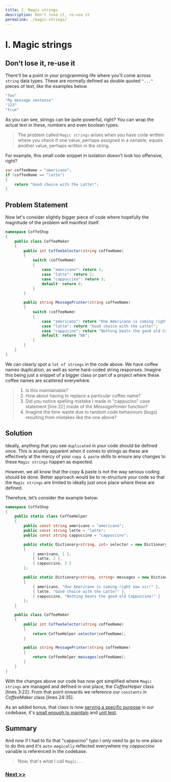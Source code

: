 ```yaml
---
title: I. Magic strings
description: Don't lose it, re-use it
permalink: ./magic-strings/
---
```


# I. Magic strings

## Don't lose it, re-use it

There'll be a point in your programming life where you'll come across `string` data types. These are normally defined as double quoted `"..."` pieces of text, like the examples below.

```csharp
"foo"
"My message sentence"
"123"
"true"
```

As you can see, strings can be quite powerful, right? You can wrap the actual text in these, numbers and even boolean types.

> The problem called `Magic strings` arises when you have code written where you check if one value, perhaps assigned in a variable, equals another value, perhaps written in the string.

For example, this small code snippet in isolation doesn't look too offensive, right?

```csharp
var coffeeName = "americano";
if (coffeeName == "latte")
{
    return "Good choice with the Latte!";
}
```

## Problem Statement

Now let's consider slightly bigger piece of code where hopefully the magnitude of the problem will manifest itself.


```csharp
namespace CoffeShop
{
    public class CoffeeMaker
    {
        public int CoffeeSelector(string coffeeName)
        {
            switch (coffeeName)
            {
                case "americano": return 1;
                case "latte": return 2;
                case "cappuccino": return 3;
                default: return 0;
            }
        }

        public string MessagePrinter(string coffeeName)
        {
            switch (coffeeName)
            {
                case "americano": return "One Americano is coming right now sir!";
                case "latte": return "Good choice with the Latte!";
                case "cappucino": return "Nothing beats the good old Cappuccino!";
                default: return "NA";
            }
        }
    }
}
```

We can clearly spot a `lot of strings` in the code above. We have coffee names duplication, as well as some hard-coded string responses. Imagine this being just a snippet of a bigger class or part of a project where these coffee names are scattered everywhere.

> 1. Is this maintainable?
> 2. How about having to replace a particular coffee name?
> 3. Did you notice spelling mistake I made in "cappucino" case statement [line 22] inside of the *MessagePrinter* function?
> 4. Imagine the time waste due to random code behaviours (bugs) resulting from mistakes like the one above?

## Solution

Ideally, anything that you see `duplicated` in your code should be defined once. This is acutely apparent when it comes to strings as these are effectively at the mercy of your `copy & paste` skills to ensure any changes to these `Magic strings` happen as expected.

However, we all know that the copy & paste is not the way serious coding should be done. Better approach would be to re-structure your code so that the `Magic strings` are limited to ideally just once place where these are defined. 

Therefore, let’s consider the example below.

```csharp
namespace CoffeShop
{
    public static class CoffeeHelper
    {
        public const string americano = "americano";
        public const string latte = "latte";
        public const string cappuccino = "cappuccino";

        public static Dictionary<string, int> selector = new Dictionary<string, int>()
        {
            { americano, 1 },
            { latte, 2 },
            { cappuccino, 3 }
        };

        public static Dictionary<string, string> messages = new Dictionary<string, string>()
        {
            { americano, "One Americano is coming right now sir!" },
            { latte, "Good choice with the Latte!" },
            { cappuccino, "Nothing beats the good old Cappuccino!" }
        };
    }

    public class CoffeeMaker
    {
        public int CoffeeSelector(string coffeeName)
        {
            return CoffeeHelper.selector[coffeeName];
        }

        public string MessagePrinter(string coffeeName)
        {
            return CoffeeHelper.messages[coffeeName];
        }
    }
}
```

With the changes above our code has now got simplified where `Magic strings` are managed and defined in one place, the *CoffeeHelper* class [lines 3:22]. From that point onwards we reference our `constants` in *CoffeeMaker* class [lines 24:35]. 

As an added bonus, that class is now [serving a specific purpose](logic-in-wrong-places.md) in our codebase, it's [small enough to maintain](large-method-bodies.md) and [unit test](no-unit-tests.md).

## Summary

And now if I had to fix that "cappucino" typo I only need to go to one place to do this and it's `auto-magically` reflected everywhere my *cappuccino* variable is referenced in the codebase. 

> Now, that's what I call `Magic...`

### [Next >>](one-trick-pony-variables.md)
